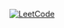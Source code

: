 [![LeetCode](https://img.shields.io/badge/LeetCode-Profile-orange?logo=leetcode&logoColor=white)](https://leetcode.com/your_username/)
